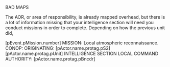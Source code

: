 BAD MAPS

The AOR, or area of responsibility, is already mapped overhead, but there is a lot of information missing that your intelligence section will need you conduct missions in order to complete. Depending on how the previous unit did,

[pEvent.pMission.number]
MISSION: Local atmospheric reconnaissance.
CONOP:
ORIGINATING: [pActor.name.protag.pS2] [pActor.name.protag.pUnit] INTELLIGENCE SECTION
LOCAL COMMAND AUTHORITY: [pActor.name.protag.pBncdr]
